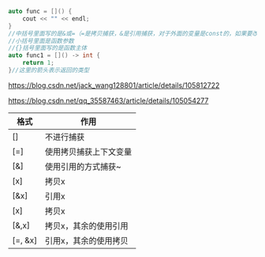 ```cpp
auto func = []() {
    cout << "" << endl;
}
//中括号里面写的是&或=（=是拷贝捕获，&是引用捕获，对于外面的变量是const的，如果要改变，就要在小括号后面加上mutable）
//小括号里面是函数参数
//{}括号里面写的是函数主体
auto func1 = []() -> int {
    return 1;
}//这里的箭头表示返回的类型
```

https://blog.csdn.net/jack_wang128801/article/details/105812722

https://blog.csdn.net/qq_35587463/article/details/105054277





| 格式    | 作用                   |
| ------- | ---------------------- |
| []      | 不进行捕获             |
| [=]     | 使用拷贝捕获上下文变量 |
| [&]     | 使用引用的方式捕获~    |
| [x]     | 拷贝x                  |
| [&x]    | 引用x                  |
| [x]     | 拷贝x                  |
| [&,x]   | 拷贝x，其余的使用引用  |
| [=, &x] | 引用x，其余的使用拷贝  |